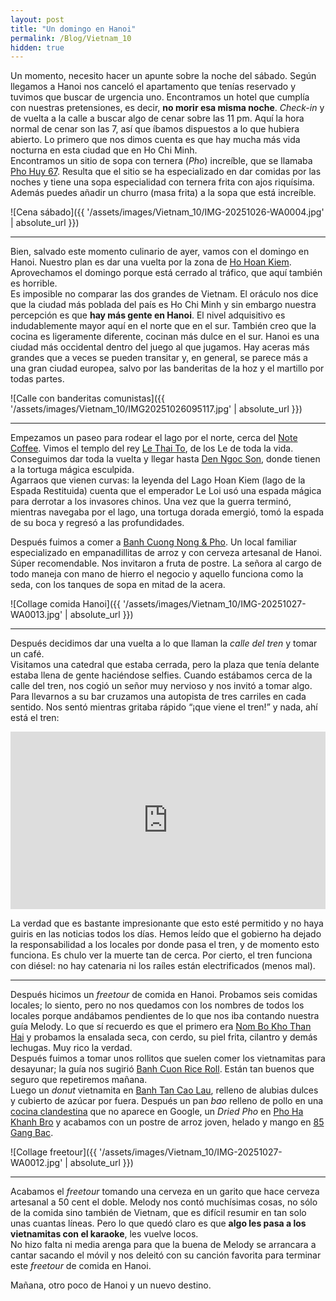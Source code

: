 ```yaml
---
layout: post
title: "Un domingo en Hanoi"
permalink: /Blog/Vietnam_10
hidden: true
---
```


Un momento, necesito hacer un apunte sobre la noche del sábado. Según llegamos a Hanoi nos canceló el apartamento que tenías reservado y tuvimos que buscar de urgencia uno. Encontramos un hotel que cumplía con nuestras pretensiones, es decir, **no morir esa misma noche**. *Check-in* y de vuelta a la calle a buscar algo de cenar sobre las 11 pm. Aquí la hora normal de cenar son las 7, así que íbamos dispuestos a lo que hubiera abierto. Lo primero que nos dimos cuenta es que hay mucha más vida nocturna en esta ciudad que en Ho Chi Minh.  
Encontramos un sitio de sopa con ternera (*Pho*) increíble, que se llamaba [Pho Huy 67](https://maps.app.goo.gl/mfVk3m6fBJBWJCin7). Resulta que el sitio se ha especializado en dar comidas por las noches y tiene una sopa especialidad con ternera frita con ajos riquísima. Además puedes añadir un churro (masa frita) a la sopa que está increíble.

![Cena sábado]({{ '/assets/images/Vietnam_10/IMG-20251026-WA0004.jpg' | absolute_url }})

---

Bien, salvado este momento culinario de ayer, vamos con el domingo en Hanoi. Nuestro plan es dar una vuelta por la zona de [Ho Hoan Kiem](https://maps.app.goo.gl/3UDhYJ6x4v1bD8A7A). Aprovechamos el domingo porque está cerrado al tráfico, que aquí también es horrible.  
Es imposible no comparar las dos grandes de Vietnam. El oráculo nos dice que la ciudad más poblada del país es Ho Chi Minh y sin embargo nuestra percepción es que **hay más gente en Hanoi**. El nivel adquisitivo es indudablemente mayor aquí en el norte que en el sur. También creo que la cocina es ligeramente diferente, cocinan más dulce en el sur. Hanoi es una ciudad más occidental dentro del juego al que jugamos. Hay aceras más grandes que a veces se pueden transitar y, en general, se parece más a una gran ciudad europea, salvo por las banderitas de la hoz y el martillo por todas partes.

![Calle con banderitas comunistas]({{ '/assets/images/Vietnam_10/IMG20251026095117.jpg' | absolute_url }})

---

Empezamos un paseo para rodear el lago por el norte, cerca del [Note Coffee](https://maps.app.goo.gl/BJ2w54gYr25G3Mc67). Vimos el templo del rey [Le Thai To](https://maps.app.goo.gl/BbCjHsGyFkgLoRVN6), de los Le de toda la vida. Conseguimos dar toda la vuelta y llegar hasta [Den Ngoc Son](https://maps.app.goo.gl/yFxFfLjCUGzNhY6D9), donde tienen a la tortuga mágica esculpida.  
Agarraos que vienen curvas: la leyenda del Lago Hoan Kiem (lago de la Espada Restituida) cuenta que el emperador Le Loi usó una espada mágica para derrotar a los invasores chinos. Una vez que la guerra terminó, mientras navegaba por el lago, una tortuga dorada emergió, tomó la espada de su boca y regresó a las profundidades.

Después fuimos a comer a [Banh Cuong Nong & Pho](https://maps.app.goo.gl/5cSk6b8TnGcFX1Nn8). Un local familiar especializado en empanadillitas de arroz y con cerveza artesanal de Hanoi. Súper recomendable. Nos invitaron a fruta de postre. La señora al cargo de todo maneja con mano de hierro el negocio y aquello funciona como la seda, con los tanques de sopa en mitad de la acera.

![Collage comida Hanoi]({{ '/assets/images/Vietnam_10/IMG-20251027-WA0013.jpg' | absolute_url }})

---

Después decidimos dar una vuelta a lo que llaman la *calle del tren* y tomar un café.  
Visitamos una catedral que estaba cerrada, pero la plaza que tenía delante estaba llena de gente haciéndose selfies. Cuando estábamos cerca de la calle del tren, nos cogió un señor muy nervioso y nos invitó a tomar algo. Para llevarnos a su bar cruzamos una autopista de tres carriles en cada sentido. Nos sentó mientras gritaba rápido “¡que viene el tren!” y nada, ahí está el tren:

<div style="position: relative; padding-bottom: 56.25%; height: 0; overflow: hidden; max-width: 100%;">
<iframe src="https://www.youtube.com/embed/U1kW9u3EnkU" title="Tren en Hanoi" frameborder="0" allowfullscreen style="position: absolute; top: 0; left: 0; width: 100%; height: 100%;"></iframe>
</div>

La verdad que es bastante impresionante que esto esté permitido y no haya guiris en las noticias todos los días. Hemos leído que el gobierno ha dejado la responsabilidad a los locales por donde pasa el tren, y de momento esto funciona. Es chulo ver la muerte tan de cerca. Por cierto, el tren funciona con diésel: no hay catenaria ni los raíles están electrificados (menos mal).

---

Después hicimos un *freetour* de comida en Hanoi. Probamos seis comidas locales; lo siento, pero no nos quedamos con los nombres de todos los locales porque andábamos pendientes de lo que nos iba contando nuestra guía Melody. Lo que sí recuerdo es que el primero era [Nom Bo Kho Than Hai](https://maps.app.goo.gl/ao55GYtYmVS58ZDy6) y probamos la ensalada seca, con cerdo, su piel frita, cilantro y demás lechugas. Muy rico la verdad.  
Después fuimos a tomar unos rollitos que suelen comer los vietnamitas para desayunar; la guía nos sugirió [Banh Cuon Rice Roll](https://maps.app.goo.gl/ps94iVGDUAgwLXSt9). Están tan buenos que seguro que repetiremos mañana.  
Luego un *donut* vietnamita en [Banh Tan Cao Lau](https://maps.app.goo.gl/BfdMDMLWeNdbSB2V7), relleno de alubias dulces y cubierto de azúcar por fuera. Después un pan *bao* relleno de pollo en una [cocina clandestina](https://maps.app.goo.gl/UbaWv9D7iVkAdccd8) que no aparece en Google, un *Dried Pho* en [Pho Ha Khanh Bro](https://maps.app.goo.gl/ZcLacGDqe3ZbPioN9) y acabamos con un postre de arroz joven, helado y mango en [85 Gang Bac](https://maps.app.goo.gl/wVzhzPi9vReuBj866).

![Collage freetour]({{ '/assets/images/Vietnam_10/IMG-20251027-WA0012.jpg' | absolute_url }})

---

Acabamos el *freetour* tomando una cerveza en un garito que hace cerveza artesanal a 50 cent el doble. Melody nos contó muchísimas cosas, no sólo de la comida sino también de Vietnam, que es difícil resumir en tan solo unas cuantas líneas. Pero lo que quedó claro es que **algo les pasa a los vietnamitas con el karaoke**, les vuelve locos.  
No hizo falta ni media arenga para que la buena de Melody se arrancara a cantar sacando el móvil y nos deleitó con su canción favorita para terminar este *freetour* de comida en Hanoi.

Mañana, otro poco de Hanoi y un nuevo destino.
